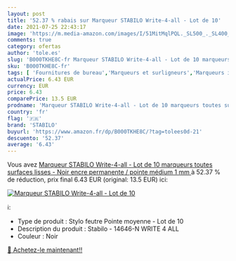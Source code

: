 ```yaml
---
layout: post
title: '52.37 % rabais sur Marqueur STABILO Write-4-all - Lot de 10'
date: 2021-07-25 22:43:17
image: 'https://m.media-amazon.com/images/I/51MitMqlPQL._SL500_._SL400_.jpg'
comments: true
category: ofertas
author: 'tole.es'
slug: 'B000TKHE8C-fr Marqueur STABILO Write-4-all - Lot de 10 marqueurs toutes...'
sku: 'B000TKHE8C-fr'
tags: [ 'Fournitures de bureau','Marqueurs et surligneurs','Marqueurs indélébiles et stylos-marqueurs','stabilo','Écriture', ]
actualPrice: 6.43 EUR
currency: EUR
price: 6.43
comparePrice: 13.5 EUR
prodname: 'Marqueur STABILO Write-4-all - Lot de 10 marqueurs toutes surfaces lisses - Noir  encre permanente / pointe médium 1 mm '
country: 'fr'
flag: '🇫🇷'
brand: 'STABILO'
buyurl: 'https://www.amazon.fr/dp/B000TKHE8C/?tag=tolees0d-21'
descuento: '52.37'
average: '6.43'
---
```


Vous avez [Marqueur STABILO Write-4-all - Lot de 10 marqueurs toutes surfaces lisses - Noir  encre permanente / pointe médium 1 mm ](https://www.amazon.fr/dp/B000TKHE8C/?tag=tolees0d-21)  à  52.37 % de réduction, prix final  6.43 EUR (original: 13.5 EUR) ici:

[![Marqueur STABILO Write-4-all - Lot de 10](https://m.media-amazon.com/images/I/51MitMqlPQL._SL500_._SL400_.jpg)](https://www.amazon.fr/dp/B000TKHE8C/?tag=tolees0d-21)

ℹ️:

- Type de produit : Stylo feutre Pointe moyenne - Lot de 10
- Description du produit : Stabilo - 14646-N WRITE 4 ALL
- Couleur : Noir

[🛒 Achetez-le maintenant!!](https://www.amazon.fr/dp/B000TKHE8C/?tag=tolees0d-21)
